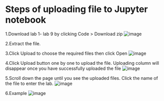 # Steps of uploading file to Jupyter notebook
1.Download lab 1- lab 9 by clicking Code > Download zip
![image](https://user-images.githubusercontent.com/96506052/167827180-c3f2239d-692d-43c4-8308-8762de41b168.png)

2.Extract the file.

3.Click Upload to choose the required files then click Open
![image](https://user-images.githubusercontent.com/96506052/167827760-03776974-0487-486b-8a4c-1098a49b6904.png)

4.Click Upload button one by one to upload the file. Uploading column will disappear once you have successfully uploaded the file
![image](https://user-images.githubusercontent.com/96506052/167828090-ff2b5dfa-2b5e-4660-8d80-58c6cd60d799.png)


5.Scroll down the page until you see the uploaded files. Click the name of the file to enter the lab.
![image](https://user-images.githubusercontent.com/96506052/167828567-0a3c2a4b-35fa-489d-ab64-9d9ed9791d2b.png)

6.Example
![image](https://user-images.githubusercontent.com/96506052/167829887-514d1347-1c29-4e52-8e2a-60d28b132547.png)
